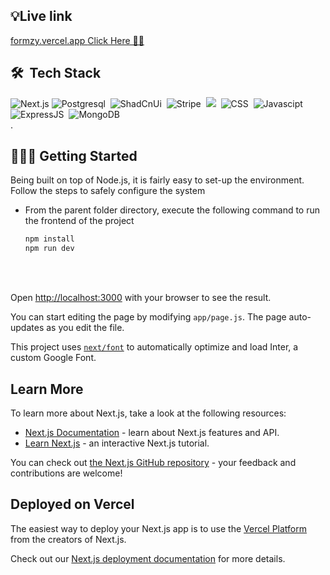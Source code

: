 ## 💡Live link 
[formzy.vercel.app ](formzy.vercel.app)
<a href="formzy.vercel.app" target="_blank">Click Here ☝🏻</a>

## 🛠️ &nbsp;Tech Stack
![Next.js](https://img.shields.io/badge/Next.js-000000.svg?style=for-the-badge&logo=nextdotjs&logoColor=white)
![Postgresql](https://img.shields.io/badge/PostgreSQL-316192?style=for-the-badge&logo=postgresql&logoColor=white)&nbsp;
![ShadCnUi](https://img.shields.io/badge/shadcn%2Fui-000000?style=for-the-badge&logo=shadcnui&logoColor=white)&nbsp;
![Stripe](https://img.shields.io/badge/Stripe-626CD9?style=for-the-badge&logo=Stripe&logoColor=white)&nbsp;
![](https://img.shields.io/badge/Clerk-6C47FF.svg?style=for-the-badge&logo=Clerk&logoColor=white)&nbsp;
![CSS](https://img.shields.io/badge/Tailwind_CSS-38B2AC?style=for-the-badge&logo=tailwind-css&logoColor=white)&nbsp;
![Javascipt](https://img.shields.io/badge/javascript%20-%23323330.svg?&style=for-the-badge&logo=javascript&logoColor=%23F7DF1E)
![ExpressJS](https://img.shields.io/badge/Express%20js-000000?style=for-the-badge&logo=express&logoColor=white)&nbsp;
![MongoDB](https://img.shields.io/badge/Node%20js-339933?style=for-the-badge&logo=nodedotjs&logoColor=white)&nbsp;
<br>.

## 🧑🏻‍💻 Getting Started

Being built on top of Node.js, it is fairly easy to set-up the environment. Follow the steps to safely configure the system

- From the parent folder directory, execute the following command to run the frontend of the project
    ```sh
    npm install
    npm run dev
    ```
<br><br>

Open [http://localhost:3000](http://localhost:3000) with your browser to see the result.

You can start editing the page by modifying `app/page.js`. The page auto-updates as you edit the file.

This project uses [`next/font`](https://nextjs.org/docs/basic-features/font-optimization) to automatically optimize and load Inter, a custom Google Font.

## Learn More

To learn more about Next.js, take a look at the following resources:

- [Next.js Documentation](https://nextjs.org/docs) - learn about Next.js features and API.
- [Learn Next.js](https://nextjs.org/learn) - an interactive Next.js tutorial.

You can check out [the Next.js GitHub repository](https://github.com/vercel/next.js/) - your feedback and contributions are welcome!

## Deployed on Vercel

The easiest way to deploy your Next.js app is to use the [Vercel Platform](https://vercel.com/new?utm_medium=default-template&filter=next.js&utm_source=create-next-app&utm_campaign=create-next-app-readme) from the creators of Next.js.

Check out our [Next.js deployment documentation](https://nextjs.org/docs/deployment) for more details.
